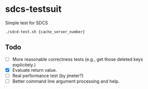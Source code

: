 <!--
 * @Author: ringfall linfp21@126.com
 * @LastEditTime: 2023-10-06 13:01:57
 * @Description: 
 * 
 * Copyright (c) 2023 by Peng-LinFeng, All Rights Reserved. 
-->
# sdcs-testsuit
Simple test for SDCS

```sh
./sdcd-test.sh {cache_server_number}
```

## Todo
- [ ] More reasonable correctness tests (e.g., get those deleted keys explicitely.)
- [x] Evaluate return value.
- [ ] Real performance test (by jmeter?)
- [ ] Better command line argument processing and help.

